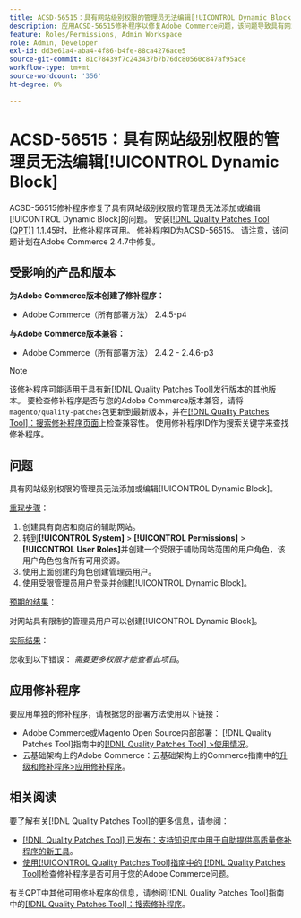 ```yaml
---
title: ACSD-56515：具有网站级别权限的管理员无法编辑[!UICONTROL Dynamic Block]
description: 应用ACSD-56515修补程序以修复Adobe Commerce问题，该问题导致具有网站级别权限的管理员无法添加或编辑[!UICONTROL Dynamic Block]。
feature: Roles/Permissions, Admin Workspace
role: Admin, Developer
exl-id: dd3e61a4-aba4-4f86-b4fe-88ca4276ace5
source-git-commit: 81c78439f7c243437b7b76dc80560c847af95ace
workflow-type: tm+mt
source-wordcount: '356'
ht-degree: 0%

---
```


# ACSD-56515：具有网站级别权限的管理员无法编辑[!UICONTROL Dynamic Block]

ACSD-56515修补程序修复了具有网站级别权限的管理员无法添加或编辑[!UICONTROL Dynamic Block]的问题。 安装[[!DNL Quality Patches Tool (QPT)]](https://experienceleague.adobe.com/zh-hans/docs/commerce-knowledge-base/kb/announcements/commerce-announcements/magento-quality-patches-released-new-tool-to-self-serve-quality-patches) 1.1.45时，此修补程序可用。 修补程序ID为ACSD-56515。 请注意，该问题计划在Adobe Commerce 2.4.7中修复。

## 受影响的产品和版本

**为Adobe Commerce版本创建了修补程序：**

* Adobe Commerce（所有部署方法） 2.4.5-p4

**与Adobe Commerce版本兼容：**

* Adobe Commerce（所有部署方法） 2.4.2 - 2.4.6-p3

>[!NOTE]
>
>该修补程序可能适用于具有新[!DNL Quality Patches Tool]发行版本的其他版本。 要检查修补程序是否与您的Adobe Commerce版本兼容，请将`magento/quality-patches`包更新到最新版本，并在[[!DNL Quality Patches Tool]：搜索修补程序页面](https://experienceleague.adobe.com/tools/commerce-quality-patches/index.html?lang=zh-Hans)上检查兼容性。 使用修补程序ID作为搜索关键字来查找修补程序。

## 问题

具有网站级别权限的管理员无法添加或编辑[!UICONTROL Dynamic Block]。

<u>重现步骤</u>：

1. 创建具有商店和商店的辅助网站。
1. 转到&#x200B;**[!UICONTROL System]** > **[!UICONTROL Permissions]** > **[!UICONTROL User Roles]**&#x200B;并创建一个受限于辅助网站范围的用户角色，该用户角色包含所有可用资源。
1. 使用上面创建的角色创建管理员用户。
1. 使用受限管理员用户登录并创建[!UICONTROL Dynamic Block]。

<u>预期的结果</u>：

对网站具有限制的管理员用户可以创建[!UICONTROL Dynamic Block]。

<u>实际结果</u>：

您收到以下错误： *需要更多权限才能查看此项目*。

## 应用修补程序

要应用单独的修补程序，请根据您的部署方法使用以下链接：

* Adobe Commerce或Magento Open Source内部部署： [!DNL Quality Patches Tool]指南中的[[!DNL Quality Patches Tool] >使用情况](/help/tools/quality-patches-tool/usage.md)。
* 云基础架构上的Adobe Commerce：云基础架构上的Commerce指南中的[升级和修补程序>应用修补程序](https://experienceleague.adobe.com/docs/commerce-cloud-service/user-guide/develop/upgrade/apply-patches.html?lang=zh-Hans)。

## 相关阅读

要了解有关[!DNL Quality Patches Tool]的更多信息，请参阅：

* [[!DNL Quality Patches Tool] 已发布：支持知识库中用于自助提供高质量修补程序的新工具](https://experienceleague.adobe.com/zh-hans/docs/commerce-knowledge-base/kb/announcements/commerce-announcements/magento-quality-patches-released-new-tool-to-self-serve-quality-patches)。
* [使用[!UICONTROL Quality Patches Tool]指南中的 [!DNL Quality Patches Tool]](/help/tools/quality-patches-tool/patches-available-in-qpt/check-patch-for-magento-issue-with-magento-quality-patches.md)检查修补程序是否可用于您的Adobe Commerce问题。


有关QPT中其他可用修补程序的信息，请参阅[!DNL Quality Patches Tool]指南中的[[!DNL Quality Patches Tool]：搜索修补程序](https://experienceleague.adobe.com/tools/commerce-quality-patches/index.html?lang=zh-Hans)。
